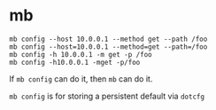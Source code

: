 mb
==

```
mb config --host 10.0.0.1 --method get --path /foo
mb config --host=10.0.0.1 --method=get --path=/foo
mb config -h 10.0.0.1 -m get -p /foo
mb config -h10.0.0.1 -mget -p/foo
```

If `mb config` can do it, then `mb` can do it.

`mb config` is for storing a persistent default via `dotcfg`
